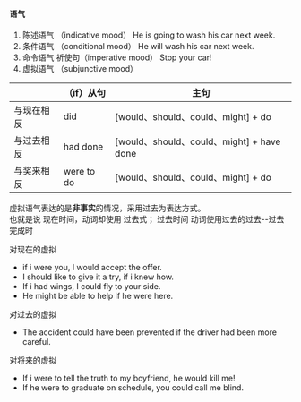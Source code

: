 #### 语气

1. 陈述语气 （indicative mood） He is going to wash his car next week.  
2. 条件语气 （conditional mood） He will wash his car next week.  
3. 命令语气 祈使句（imperative mood）  Stop your car!  
4. 虚拟语气 （subjunctive mood）  


|            | （if）从句  |  主句                                      |   
|---|---|---|
| 与现在相反  | did        |  [would、should、could、might] + do        |  
| 与过去相反  | had done   |  [would、should、could、might] + have done |   
| 与奖来相反  | were to do |  [would、should、could、might] + do        |   


虚拟语气表达的是**非事实**的情况，采用过去为表达方式。  
也就是说  现在时间，动词却使用 过去式；  过去时间 动词使用过去的过去--过去完成时

对现在的虚拟  
  - if i were you, I would accept the offer.  
  - I should like to give it a try, if i knew how.
  - If i had wings, I could fly to your side.
  - He might be able to help if he were here.
  
 
对过去的虚拟  
  - The accident could have been prevented if the driver had been more careful.


对将来的虚拟
  - If i were to tell the truth to my boyfriend, he would kill me!  
  - If he were to graduate on schedule, you could call me blind.
  
  
  
